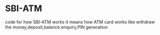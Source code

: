 # SBI-ATM
code for how SBI-ATM works
it means how ATM card works like withdraw the money,deposit,balance enquiry,PIN generation
